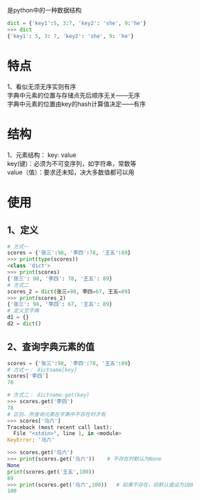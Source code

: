 是python中的一种数据结构  
```python
dict = {'key1':5, 3:7, 'key2': 'she', 9:'he'}
>>> dict
{'key1': 5, 3: 7, 'key2': 'she', 9: 'he'}
```
# 特点  
1、看似无须无序实则有序  
字典中元素的位置与存储点先后顺序无关——无序  
字典中元素的位置由key的hash计算值决定——有序  

# 结构  
1、元素结构： key: value  
key(键)：必须为不可变序列，如字符串，常数等  
value（值）：要求还未知，决大多数值都可以用  

# 使用
## 1、定义
```python
# 方式一
scores = {'张三':98, '李四':78, '王五':89}
>>> print(type(scores))
<class 'dict'>
>>> print(scores)
{'张三': 98, '李四': 78, '王五': 89}
# 方式二
scores_2 = dict(张三=98, 李四=67, 王五=89)
>>> print(scores_2)
{'张三': 98, '李四': 67, '王五': 89}
# 定义空字典
d1 = {}
d2 = dict()
```
## 2、查询字典元素的值
```python
scores = {'张三':98, '李四':78, '王五':89}
# 方式一： dictname[key]
scores['李四']
78

# 方式二： dictname.get(key)
>>> scores.get('李四')
78
# 区别，所查询元素在字典中不存在时才有
>>> scores['马六']
Traceback (most recent call last):
  File "<stdin>", line 1, in <module>
KeyError: '马六'

>>> scores.get('马六')
>>> print(scores.get('马六'))    # 不存在时默认为None
None
print(scores.get('王五',100))
89
>>> print(scores.get('马六',100))   # 如果不存在，将默认值设为100
100
```
